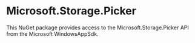 # Microsoft.Storage.Picker
 This NuGet package provides access to the Microsoft.Storage.Picker API from the Microsoft WindowsAppSdk.
